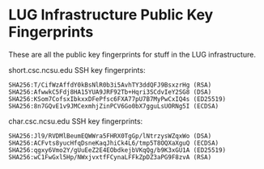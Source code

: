 # LUG Infrastructure Public Key Fingerprints

These are all the public key fingerprints for stuff in the LUG infrastructure.

short.csc.ncsu.edu SSH key fingerprints:

    SHA256:T/CifWzAffdY0kBsNlR0b3i5AvhTY3ddQFJ9BsxzrHg (RSA)
    SHA256:AfwwkC5Fdj8HA15YUA9JRF92Tb+Hqri3SCdvIeY2SG8 (DSA)
    SHA256:KSom7CofsxIbkxxDFePfsc6FXA77pU7B7MyPwCxIQ4s (ED25519)
    SHA256:8n7GQvE1v9JMCexmhjZinPCV6Go0bX7gguLsUORNg5I (ECDSA)

char.csc.ncsu.edu SSH key fingerprints:

    SHA256:Jl9/RVDMlBeumEQWWra5FHRX0TgGp/lNtrzysWZqxWo (DSA)
    SHA256:ACFvts8yucHfqDsneKaqJhiCk4L6/tmp5T8OQXaXguQ (ECDSA)
    SHA256:qgxy6Vmo2Y/gUuEeZ2E4EObdkejbVKqQg/b9K3xGU1A (ED25519)
    SHA256:wC1FwGxl5Hp/NWxjvxtfFCynaLFFkZpDZ3aPG9F8zvA (RSA)
